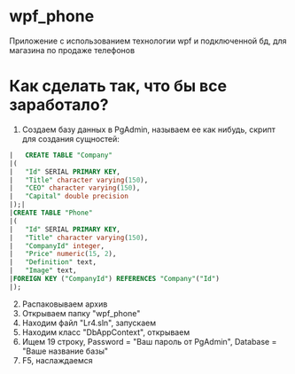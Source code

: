 # wpf_phone
Приложение с использованием технологии wpf и подключенной бд, для магазина по продаже телефонов
# Как сделать так, что бы все заработало? 

1) Создаем базу данных в PgAdmin, называем ее как нибудь, скрипт для создания сущностей:
 ```sql
|   CREATE TABLE "Company"
|(
|   "Id" SERIAL PRIMARY KEY,
|   "Title" character varying(150),
|   "CEO" character varying(150),
|   "Capital" double precision
|);|
|CREATE TABLE "Phone"
|(
|   "Id" SERIAL PRIMARY KEY,
|   "Title" character varying(150),
|   "CompanyId" integer,
|   "Price" numeric(15, 2),
|   "Definition" text,
|   "Image" text,
|FOREIGN KEY ("CompanyId") REFERENCES "Company"("Id")
|);
```
2) Распаковываем архив
3) Открываем папку "wpf_phone"
4) Находим файл "Lr4.sln", запускаем
5) Находим класс "DbAppContext", открываем
6) Ищем 19 строку, Password = "Ваш пароль от PgAdmin", Database = "Ваше название базы"
7) F5, наслаждаемся 
